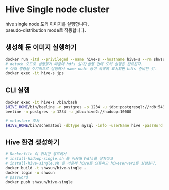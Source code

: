 # Hive Single node cluster  
hive single node 도커 이미지를 실행합니다.  
pseudo-distribution mode로 작동합니다.  

## 생성해 둔 이미지 실행하기  
```bash
docker run -itd --privileged --name hive-s --hostname hive-s --rm shwsun/hive-single
# detach 모드로 실행했기 때문에 hdfs 설치/실행 전에 도커 실행은 완료된다. 
# 아래 명령을 주기적으로 실행해서 name node 등이 목록에 표시되면 hdfs 준비된 것.
docker exec -it hive-s jps 
```
  
## CLI 실행  
```bash
docker exec -it hive-s /bin/bash
$HIVE_HOME/bin/beeline -n postgres -p 1234 -u jdbc:postgresql://rdb:5432/metastore_db
beeline -n postgres -p 1234 -u jdbc:hive2://hadoop:10000

# metastore 조사 
$HIVE_HOME/bin/schematool -dbType mysql -info -userName hive -passWord hive
```
  
## Hive 환경 생성하기  
```bash
# Dockerfile 이 위치한 경로에서  
# install-hadoop-single.sh 를 이용해 hdfs를 설치하고 
# install-hive-single.sh 를 이용해 hive를 연동하고 hiveserver2를 실행한다.  
docker build -t shwsun/hive-single .
docker login -u shwsun 
# password
docker push shwsun/hive-single
```

